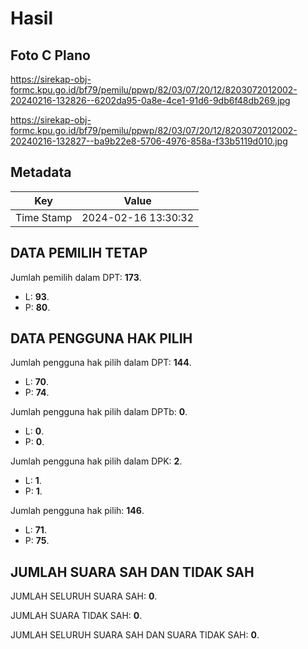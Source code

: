 # Hasil

## Foto C Plano

https://sirekap-obj-formc.kpu.go.id/bf79/pemilu/ppwp/82/03/07/20/12/8203072012002-20240216-132826--6202da95-0a8e-4ce1-91d6-9db6f48db269.jpg

https://sirekap-obj-formc.kpu.go.id/bf79/pemilu/ppwp/82/03/07/20/12/8203072012002-20240216-132827--ba9b22e8-5706-4976-858a-f33b5119d010.jpg


## Metadata

| Key        | Value               |
| ---------- | ------------------- |
| Time Stamp | 2024-02-16 13:30:32 |


## DATA PEMILIH TETAP

Jumlah pemilih dalam DPT: **173**.
 * L: **93**.
 * P: **80**.

## DATA PENGGUNA HAK PILIH

Jumlah pengguna hak pilih dalam DPT: **144**.
 * L: **70**.
 * P: **74**.

Jumlah pengguna hak pilih dalam DPTb: **0**.
 * L: **0**.
 * P: **0**.

Jumlah pengguna hak pilih dalam DPK: **2**.
 * L: **1**.
 * P: **1**.

Jumlah pengguna hak pilih: **146**.
 * L: **71**.
 * P: **75**.

## JUMLAH SUARA SAH DAN TIDAK SAH

JUMLAH SELURUH SUARA SAH: **0**.

JUMLAH SUARA TIDAK SAH: **0**.

JUMLAH SELURUH SUARA SAH DAN SUARA TIDAK SAH: **0**.


